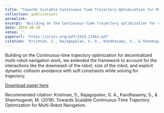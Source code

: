 ```yaml
---
title: "Towards Scalable Continuous‑Time Trajectory Optimization for Multi‑Robot Navigation"
collection: publications
permalink: 
excerpt: 'Building on the Continuous-time trajectory optimization for decentralized multi-robot navigation work, we extended the framework to account for the interactions like the downwash of the robot, size of the robot, and explicit dynamic collision avoidance with soft constraints while solving for trajectory.'
date: 2019-10-29
venue: ''
paperurl: 'https://arxiv.org/pdf/1910.13463.pdf'
citation: 'Krishnan, S., Rajagopalan, G. A., Kandhasamy, S., & Shanmugavel, M. (2019). Towards Scalable Continuous-Time Trajectory Optimization for Multi-Robot Navigation.'
---
```

Building on the Continuous-time trajectory optimization for decentralized multi-robot navigation work, we extended the framework to account for the interactions like the downwash of the robot, size of the robot, and explicit dynamic collision avoidance with soft constraints while solving for trajectory.

[Download paper here](https://arxiv.org/pdf/1910.13463.pdf)

Recommended citation: Krishnan, S., Rajagopalan, G. A., Kandhasamy, S., & Shanmugavel, M. (2019). Towards Scalable Continuous-Time Trajectory Optimization for Multi-Robot Navigation.
